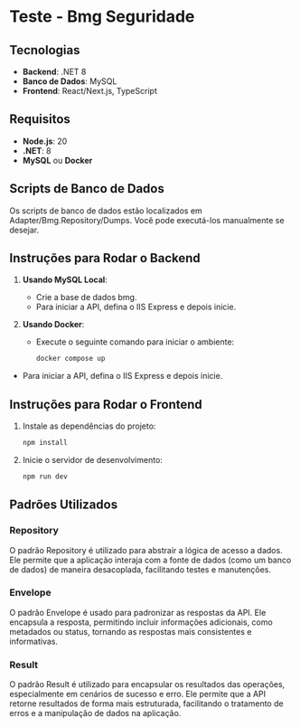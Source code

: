 # Teste - Bmg Seguridade

## Tecnologias

- **Backend**: .NET 8
- **Banco de Dados**: MySQL
- **Frontend**: React/Next.js, TypeScript

## Requisitos

- **Node.js**: 20
- **.NET**: 8
- **MySQL** ou **Docker**

## Scripts de Banco de Dados

Os scripts de banco de dados estão localizados em Adapter/Bmg.Repository/Dumps. Você pode executá-los manualmente se desejar.

## Instruções para Rodar o Backend

1. **Usando MySQL Local**:

   - Crie a base de dados bmg.
   - Para iniciar a API, defina o IIS Express e depois inicie.

2. **Usando Docker**:
   - Execute o seguinte comando para iniciar o ambiente:
     ```bash
     docker compose up
     ```

- Para iniciar a API, defina o IIS Express e depois inicie.

## Instruções para Rodar o Frontend

1. Instale as dependências do projeto:
   ```bash
   npm install
   ```
2. Inicie o servidor de desenvolvimento:
   ```bash
   npm run dev
   ```

## Padrões Utilizados

### Repository

O padrão Repository é utilizado para abstrair a lógica de acesso a dados. Ele permite que a aplicação interaja com a fonte de dados (como um banco de dados) de maneira desacoplada, facilitando testes e manutenções.

### Envelope

O padrão Envelope é usado para padronizar as respostas da API. Ele encapsula a resposta, permitindo incluir informações adicionais, como metadados ou status, tornando as respostas mais consistentes e informativas.

### Result

O padrão Result é utilizado para encapsular os resultados das operações, especialmente em cenários de sucesso e erro. Ele permite que a API retorne resultados de forma mais estruturada, facilitando o tratamento de erros e a manipulação de dados na aplicação.
